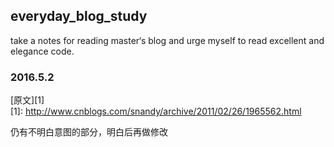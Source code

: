 ## everyday_blog_study
take a notes for reading master‘s blog and urge myself to read  excellent and  elegance code.


### 2016.5.2
[原文][1]   
[1]: http://www.cnblogs.com/snandy/archive/2011/02/26/1965562.html

仍有不明白意图的部分，明白后再做修改